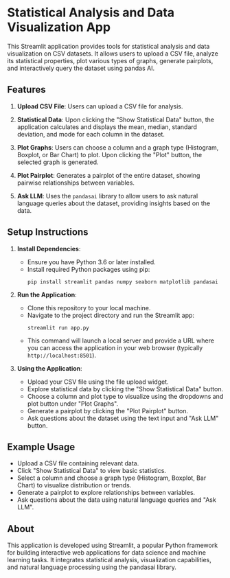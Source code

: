 # Statistical Analysis and Data Visualization App

This Streamlit application provides tools for statistical analysis and data visualization on CSV datasets. It allows users to upload a CSV file, analyze its statistical properties, plot various types of graphs, generate pairplots, and interactively query the dataset using pandas AI.

## Features

1. **Upload CSV File**: Users can upload a CSV file for analysis.
   
2. **Statistical Data**: Upon clicking the "Show Statistical Data" button, the application calculates and displays the mean, median, standard deviation, and mode for each column in the dataset.

3. **Plot Graphs**: Users can choose a column and a graph type (Histogram, Boxplot, or Bar Chart) to plot. Upon clicking the "Plot" button, the selected graph is generated.

4. **Plot Pairplot**: Generates a pairplot of the entire dataset, showing pairwise relationships between variables.

5. **Ask LLM**: Uses the `pandasai` library to allow users to ask natural language queries about the dataset, providing insights based on the data.

## Setup Instructions

1. **Install Dependencies**:
   - Ensure you have Python 3.6 or later installed.
   - Install required Python packages using pip:
     ```
     pip install streamlit pandas numpy seaborn matplotlib pandasai
     ```

2. **Run the Application**:
   - Clone this repository to your local machine.
   - Navigate to the project directory and run the Streamlit app:
     ```
     streamlit run app.py
     ```
   - This command will launch a local server and provide a URL where you can access the application in your web browser (typically `http://localhost:8501`).

3. **Using the Application**:
   - Upload your CSV file using the file upload widget.
   - Explore statistical data by clicking the "Show Statistical Data" button.
   - Choose a column and plot type to visualize using the dropdowns and plot button under "Plot Graphs".
   - Generate a pairplot by clicking the "Plot Pairplot" button.
   - Ask questions about the dataset using the text input and "Ask LLM" button.

## Example Usage

- Upload a CSV file containing relevant data.
- Click "Show Statistical Data" to view basic statistics.
- Select a column and choose a graph type (Histogram, Boxplot, Bar Chart) to visualize distribution or trends.
- Generate a pairplot to explore relationships between variables.
- Ask questions about the data using natural language queries and "Ask LLM".

## About

This application is developed using Streamlit, a popular Python framework for building interactive web applications for data science and machine learning tasks. It integrates statistical analysis, visualization capabilities, and natural language processing using the pandasai library.
